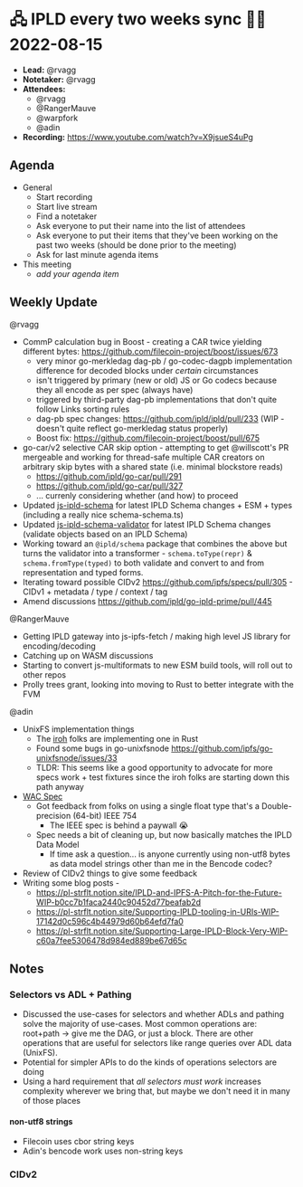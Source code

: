 # 🖧 IPLD every two weeks sync 🙌🏽 2022-08-15

- **Lead:** @rvagg
- **Notetaker:** @rvagg
- **Attendees:**
  - @rvagg
  - @RangerMauve
  - @warpfork
  - @adin 
- **Recording:** https://www.youtube.com/watch?v=X9jsueS4uPg

## Agenda

- General
  - Start recording
  - Start live stream
  - Find a notetaker
  - Ask everyone to put their name into the list of attendees
  - Ask everyone to put their items that they've been working on the past two weeks (should be done prior to the meeting)
  - Ask for last minute agenda items
- This meeting
  - _add your agenda item_


## Weekly Update

@rvagg
 - CommP calculation bug in Boost - creating a CAR twice yielding different bytes: https://github.com/filecoin-project/boost/issues/673
     - very minor go-merkledag dag-pb / go-codec-dagpb implementation difference for decoded blocks under _certain_ circumstances
     - isn't triggered by primary (new or old) JS or Go codecs because they all encode as per spec (always have)
     - triggered by third-party dag-pb implementations that don't quite follow Links sorting rules
     - dag-pb spec changes: https://github.com/ipld/ipld/pull/233 (WIP - doesn't quite reflect go-merkledag status properly)
     - Boost fix: https://github.com/filecoin-project/boost/pull/675
 - go-car/v2 selective CAR skip option - attempting to get @willscott's PR mergeable and working for thread-safe multiple CAR creators on arbitrary skip bytes with a shared state (i.e. minimal blockstore reads)
     - https://github.com/ipld/go-car/pull/291
     - https://github.com/ipld/go-car/pull/327
     - ... currenly considering whether (and how) to proceed
 - Updated [js-ipld-schema](https://github.com/ipld/js-ipld-schema) for latest IPLD Schema changes + ESM + types (including a really nice schema-schema.ts)
 - Updated [js-ipld-schema-validator](https://github.com/rvagg/js-ipld-schema-validator) for latest IPLD Schema changes (validate objects based on an IPLD Schema)
 - Working toward an `@ipld/schema` package that combines the above but turns the validator into a transformer - `schema.toType(repr)` & `schema.fromType(typed)` to both validate and convert to and from representation and typed forms.
 - Iterating toward possible CIDv2 https://github.com/ipfs/specs/pull/305 - CIDv1 + metadata / type / context / tag
 - Amend discussions https://github.com/ipld/go-ipld-prime/pull/445

@RangerMauve
- Getting IPLD gateway into js-ipfs-fetch / making high level JS library for encoding/decoding
- Catching up on WASM discussions
- Starting to convert js-multiformats to new ESM build tools, will roll out to other repos
- Prolly trees grant, looking into moving to Rust to better integrate with the FVM

@adin
- UnixFS implementation things
  - The [iroh](https://github.com/n0-computer/iroh) folks are implementing one in Rust
  - Found some bugs in go-unixfsnode https://github.com/ipfs/go-unixfsnode/issues/33
  - TLDR: This seems like a good opportunity to advocate for more specs work + test fixtures since the iroh folks are starting down this path anyway
- [WAC Spec](https://github.com/ipld/ipld/pull/226/files)
    - Got feedback from folks on using a single float type that's a Double-precision (64-bit) IEEE 754
        - The IEEE spec is behind a paywall 😭
    - Spec needs a bit of cleaning up, but now basically matches the IPLD Data Model
        - If time ask a question... is anyone currently using non-utf8 bytes as data model strings other than me in the Bencode codec?
- Review of CIDv2 things to give some feedback
- Writing some blog posts - 
    - https://pl-strflt.notion.site/IPLD-and-IPFS-A-Pitch-for-the-Future-WIP-b0cc7b1faca2440c90452d77beafab2d
    - https://pl-strflt.notion.site/Supporting-IPLD-tooling-in-URIs-WIP-17142d0c596c4b44979d60b64efd7fa0
    - https://pl-strflt.notion.site/Supporting-Large-IPLD-Block-Very-WIP-c60a7fee5306478d984ed889be67d65c

## Notes

<!-- After each call, the notetaker submits a PR to https://github.com/ipld/team-mgmt to store the notes on the meeting-notes folder -->

### Selectors vs ADL + Pathing

- Discussed the use-cases for selectors and whether ADLs and pathing solve the majority of use-cases. Most common operations are: root+path -> give me the DAG, or just a block. There are other operations that are useful for selectors like range queries over ADL data (UnixFS).
- Potential for simpler APIs to do the kinds of operations selectors are doing
- Using a hard requirement that _all selectors must work_ increases complexity wherever we bring that, but maybe we don't need it in many of those places

#### non-utf8 strings

- Filecoin uses cbor string keys
- Adin's bencode work uses non-string keys

### CIDv2




